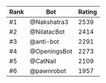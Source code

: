 Rank|Bot|Rating
---|---|---
#1|@Nakshatra3|2539
#2|@NilatacBot|2414
#3|@anti-bot|2291
#4|@OpeningsBot|2273
#5|@CatNail|2109
#6|@pawnrobot|1957
